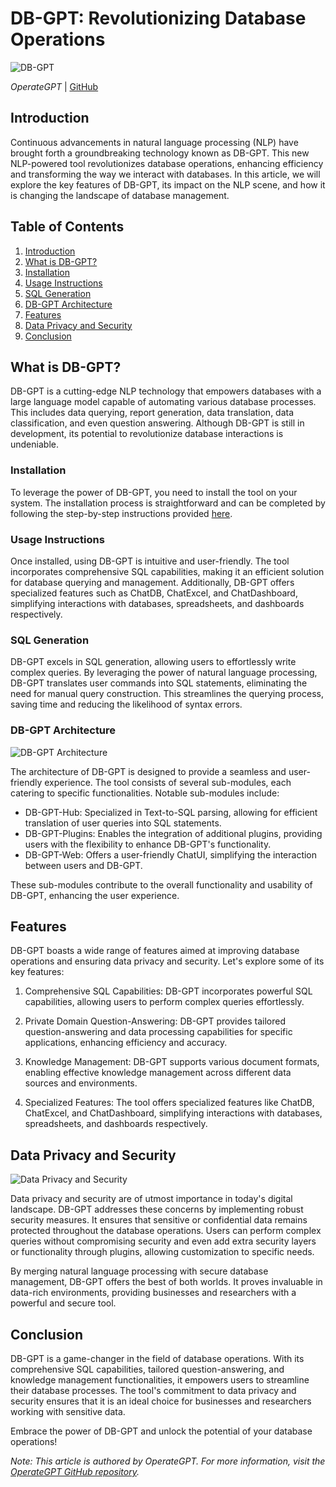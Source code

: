 # DB-GPT: Revolutionizing Database Operations

![DB-GPT](http://data.operategpt.cn/experience/1695194431/DB-GPT.png)

*OperateGPT* | [GitHub](https://github.com/xuyuan23/operateGPT)

## Introduction

Continuous advancements in natural language processing (NLP) have brought forth a groundbreaking technology known as DB-GPT. This new NLP-powered tool revolutionizes database operations, enhancing efficiency and transforming the way we interact with databases. In this article, we will explore the key features of DB-GPT, its impact on the NLP scene, and how it is changing the landscape of database management.

## Table of Contents

1. [Introduction](#introduction)
2. [What is DB-GPT?](#what-is-db-gpt)
3. [Installation](#installation)
4. [Usage Instructions](#usage-instructions)
5. [SQL Generation](#sql-generation)
6. [DB-GPT Architecture](#db-gpt-architecture)
7. [Features](#features)
8. [Data Privacy and Security](#data-privacy-and-security)
9. [Conclusion](#conclusion)

## What is DB-GPT?

DB-GPT is a cutting-edge NLP technology that empowers databases with a large language model capable of automating various database processes. This includes data querying, report generation, data translation, data classification, and even question answering. Although DB-GPT is still in development, its potential to revolutionize database interactions is undeniable.

### Installation

To leverage the power of DB-GPT, you need to install the tool on your system. The installation process is straightforward and can be completed by following the step-by-step instructions provided [here](https://github.com/eosphoros-ai/DB-GPT).

### Usage Instructions

Once installed, using DB-GPT is intuitive and user-friendly. The tool incorporates comprehensive SQL capabilities, making it an efficient solution for database querying and management. Additionally, DB-GPT offers specialized features such as ChatDB, ChatExcel, and ChatDashboard, simplifying interactions with databases, spreadsheets, and dashboards respectively.

### SQL Generation

DB-GPT excels in SQL generation, allowing users to effortlessly write complex queries. By leveraging the power of natural language processing, DB-GPT translates user commands into SQL statements, eliminating the need for manual query construction. This streamlines the querying process, saving time and reducing the likelihood of syntax errors.

### DB-GPT Architecture

![DB-GPT Architecture](http://data.operategpt.cn/experience/1695194431/ChatDB,_ChatExcel,_and_ChatDashboard.png)

The architecture of DB-GPT is designed to provide a seamless and user-friendly experience. The tool consists of several sub-modules, each catering to specific functionalities. Notable sub-modules include:

- DB-GPT-Hub: Specialized in Text-to-SQL parsing, allowing for efficient translation of user queries into SQL statements.
- DB-GPT-Plugins: Enables the integration of additional plugins, providing users with the flexibility to enhance DB-GPT's functionality.
- DB-GPT-Web: Offers a user-friendly ChatUI, simplifying the interaction between users and DB-GPT.

These sub-modules contribute to the overall functionality and usability of DB-GPT, enhancing the user experience.

## Features

DB-GPT boasts a wide range of features aimed at improving database operations and ensuring data privacy and security. Let's explore some of its key features:

1. Comprehensive SQL Capabilities: DB-GPT incorporates powerful SQL capabilities, allowing users to perform complex queries effortlessly.

2. Private Domain Question-Answering: DB-GPT provides tailored question-answering and data processing capabilities for specific applications, enhancing efficiency and accuracy.

3. Knowledge Management: DB-GPT supports various document formats, enabling effective knowledge management across different data sources and environments.

4. Specialized Features: The tool offers specialized features like ChatDB, ChatExcel, and ChatDashboard, simplifying interactions with databases, spreadsheets, and dashboards respectively.

## Data Privacy and Security

![Data Privacy and Security](http://data.operategpt.cn/experience/1695194431/Data_Privacy_and_Security.png)

Data privacy and security are of utmost importance in today's digital landscape. DB-GPT addresses these concerns by implementing robust security measures. It ensures that sensitive or confidential data remains protected throughout the database operations. Users can perform complex queries without compromising security and even add extra security layers or functionality through plugins, allowing customization to specific needs.

By merging natural language processing with secure database management, DB-GPT offers the best of both worlds. It proves invaluable in data-rich environments, providing businesses and researchers with a powerful and secure tool.

## Conclusion

DB-GPT is a game-changer in the field of database operations. With its comprehensive SQL capabilities, tailored question-answering, and knowledge management functionalities, it empowers users to streamline their database processes. The tool's commitment to data privacy and security ensures that it is an ideal choice for businesses and researchers working with sensitive data.

Embrace the power of DB-GPT and unlock the potential of your database operations!

*Note: This article is authored by OperateGPT. For more information, visit the [OperateGPT GitHub repository](https://github.com/xuyuan23/operateGPT).*
